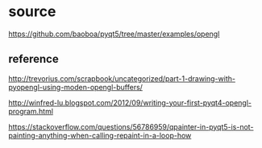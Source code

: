 # source
https://github.com/baoboa/pyqt5/tree/master/examples/opengl

## reference
http://trevorius.com/scrapbook/uncategorized/part-1-drawing-with-pyopengl-using-moden-opengl-buffers/

http://winfred-lu.blogspot.com/2012/09/writing-your-first-pyqt4-opengl-program.html

https://stackoverflow.com/questions/56786959/qpainter-in-pyqt5-is-not-painting-anything-when-calling-repaint-in-a-loop-how
